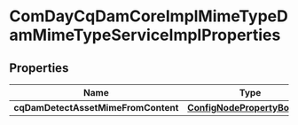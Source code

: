 

# ComDayCqDamCoreImplMimeTypeDamMimeTypeServiceImplProperties

## Properties

Name | Type | Description | Notes
------------ | ------------- | ------------- | -------------
**cqDamDetectAssetMimeFromContent** | [**ConfigNodePropertyBoolean**](ConfigNodePropertyBoolean.md) |  |  [optional]



